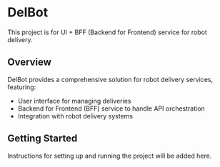 # DelBot

This project is for UI + BFF (Backend for Frontend) service for robot delivery.

## Overview

DelBot provides a comprehensive solution for robot delivery services, featuring:
- User interface for managing deliveries
- Backend for Frontend (BFF) service to handle API orchestration
- Integration with robot delivery systems

## Getting Started

Instructions for setting up and running the project will be added here.
